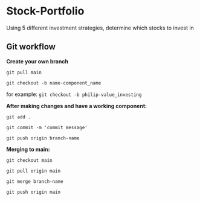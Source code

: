# Stock-Portfolio
Using 5 different investment strategies, determine which stocks to invest in

## Git workflow
**Create your own branch**

`git pull main`

`git checkout -b name-component_name`

for example: `git checkout -b philip-value_investing`

**After making changes and have a working component:** 

`git add .`

`git commit -m 'commit message'`

`git push origin branch-name`

**Merging to main:**

`git checkout main`

`git pull origin main`

`git merge branch-name`

`git push origin main`
